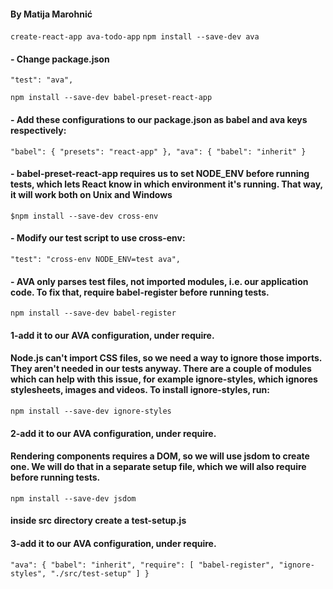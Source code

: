 #### By Matija Marohnić
`create-react-app ava-todo-app`
`npm install --save-dev ava`

#### - Change package.json
`"test": "ava",`

`npm install --save-dev babel-preset-react-app`

#### - Add these configurations to our package.json as babel and ava keys respectively:
`"babel": {
    "presets": "react-app"
  },
  "ava": {
    "babel": "inherit"
  }
`
#### - babel-preset-react-app requires us to set NODE_ENV before running tests, which lets React know in which environment it's running. That way, it will work both on Unix and Windows
`$npm install --save-dev cross-env`

 #### - Modify our test script to use cross-env:
`"test": "cross-env NODE_ENV=test ava",`

#### - AVA only parses test files, not imported modules, i.e. our application code. To fix that, require babel-register before running tests.
`npm install --save-dev babel-register`

#### 1-add it to our AVA configuration, under require.

#### Node.js can't import CSS files, so we need a way to ignore those imports. They aren't needed in our tests anyway. There are a couple of modules which can help with this issue, for example ignore-styles, which ignores stylesheets, images and videos. To install ignore-styles, run:
`npm install --save-dev ignore-styles`

#### 2-add it to our AVA configuration, under require.

#### Rendering components requires a DOM, so we will use jsdom to create one. We will do that in a separate setup file, which we will also require before running tests.
`npm install --save-dev jsdom`

#### inside src directory create a test-setup.js

#### 3-add it to our AVA configuration, under require.
``"ava": {
      "babel": "inherit",
      "require": [
        "babel-register",
        "ignore-styles",
        "./src/test-setup"
      ]
    }``